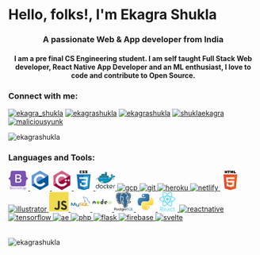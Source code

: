 # Hello, folks!, I'm Ekagra Shukla
<h3 align="center">A passionate Web & App developer from India</h3>
<h4 align="center"> I am a pre final CS Engineering student. I am self taught Full Stack Web developer, React Native App Developer and an ML enthusiast, I love to code and contribute to Open Source.</h3>

<h3 align="left">Connect with me:</h3>
<p align="left">
<a href="https://twitter.com/ekagra_shukla" target="blank"><img src="https://img.icons8.com/fluent/50/000000/twitter.png" alt="ekagra_shukla" /></a>
<a href="https://linkedin.com/in/ekagrashukla" target="blank"><img src="https://img.icons8.com/color/50/000000/linkedin.png" alt="ekagrashukla"/></a>
<a href="https://fb.com/ekagrashukla" target="blank"><img src="https://img.icons8.com/fluent/50/000000/facebook-new.png" alt="ekagrashukla"/></a>
<a href="https://instagram.com/shuklaekagra" target="blank"><img src="https://img.icons8.com/fluent/50/000000/instagram-new.png" alt="shuklaekagra"/></a>
<a href="https://youtube.com/maliciousyunk" target="blank"><img src="https://img.icons8.com/color/50/000000/youtube-play.png" alt="maliciousyunk"/></a>
</p>

<p align="left"><img src="https://github-profile-trophy.vercel.app/?username=ekagrashukla&theme=darkhub&row=1" alt="ekagrashukla" /></a> </p>


<h3 align="left">Languages and Tools:</h3>
<p align="left">  
  <a href="https://getbootstrap.com" target="_blank"> <img src="https://raw.githubusercontent.com/devicons/devicon/master/icons/bootstrap/bootstrap-plain-wordmark.svg" alt="bootstrap" width="40" height="40"/> </a>
  <a href="https://www.cprogramming.com/" target="_blank"> <img src="https://raw.githubusercontent.com/devicons/devicon/master/icons/c/c-original.svg" alt="c" width="40" height="40"/> </a> 
  <a href="https://www.w3schools.com/cpp/" target="_blank"> <img src="https://raw.githubusercontent.com/devicons/devicon/master/icons/cplusplus/cplusplus-original.svg" alt="cplusplus" width="40" height="40"/> </a> 
  <a href="https://www.w3schools.com/css/" target="_blank"> <img src="https://raw.githubusercontent.com/devicons/devicon/master/icons/css3/css3-original-wordmark.svg" alt="css3" width="40" height="40"/> </a> 
  <a href="https://www.docker.com/" target="_blank"> <img src="https://raw.githubusercontent.com/devicons/devicon/master/icons/docker/docker-original-wordmark.svg" alt="docker" width="40" height="40"/> </a>  
   <a href="https://cloud.google.com" target="_blank"> <img src="https://www.vectorlogo.zone/logos/google_cloud/google_cloud-icon.svg" alt="gcp" width="40" height="40"/> </a> 
  <a href="https://git-scm.com/" target="_blank"> <img src="https://www.vectorlogo.zone/logos/git-scm/git-scm-icon.svg" alt="git" width="40" height="40"/> </a> 
  <a href="https://heroku.com" target="_blank"> <img src="https://www.vectorlogo.zone/logos/heroku/heroku-icon.svg" alt="heroku" width="40" height="40"/> </a> 
  <a href="https://www.netlify.com/" target="_blank"> <img src="https://www.netlify.com/img/press/logos/logomark.png" alt="netlify" width="40" height="40"/> </a>
  <a href="https://www.w3.org/html/" target="_blank"> <img src="https://raw.githubusercontent.com/devicons/devicon/master/icons/html5/html5-original-wordmark.svg" alt="html5" width="40" height="40"/> </a> 
  <a href="https://www.adobe.com/in/products/illustrator.html" target="_blank"> <img src="https://www.vectorlogo.zone/logos/adobe_illustrator/adobe_illustrator-icon.svg" alt="illustrator" width="40" height="40"/> </a>  
  <a href="https://developer.mozilla.org/en-US/docs/Web/JavaScript" target="_blank"> <img src="https://raw.githubusercontent.com/devicons/devicon/master/icons/javascript/javascript-original.svg" alt="javascript" width="40" height="40"/> </a>  
  <a href="https://www.mysql.com/" target="_blank"> <img src="https://raw.githubusercontent.com/devicons/devicon/master/icons/mysql/mysql-original-wordmark.svg" alt="mysql" width="40" height="40"/> </a> 
  <a href="https://nodejs.org" target="_blank"> <img src="https://raw.githubusercontent.com/devicons/devicon/master/icons/nodejs/nodejs-original-wordmark.svg" alt="nodejs" width="40" height="40"/> </a> 
  <a href="https://www.postgresql.org" target="_blank"> <img src="https://raw.githubusercontent.com/devicons/devicon/master/icons/postgresql/postgresql-original-wordmark.svg" alt="postgresql" width="40" height="40"/> </a>
  <a href="https://www.python.org" target="_blank"> <img src="https://raw.githubusercontent.com/devicons/devicon/master/icons/python/python-original.svg" alt="python" width="40" height="40"/> </a> 
  <a href="https://reactjs.org/" target="_blank"> <img src="https://raw.githubusercontent.com/devicons/devicon/master/icons/react/react-original-wordmark.svg" alt="react" width="40" height="40"/> </a> 
  <a href="https://reactnative.dev/" target="_blank"> <img src="https://reactnative.dev/img/header_logo.svg" alt="reactnative" width="40" height="40"/> </a>
  <a href="https://www.tensorflow.org" target="_blank"> <img src="https://www.vectorlogo.zone/logos/tensorflow/tensorflow-icon.svg" alt="tensorflow" width="40" height="40"/> </a>  
  <a href="https://www.adobe.com/in/products/aftereffects.html" target="_blank"> <img src="https://cdn.freebiesupply.com/logos/large/2x/after-effects-cc-logo-png-transparent.png" alt="ae" width="40" height="40"/> </a>
  <a href="https://www.php.net/" target="_blank"> <img src="https://www.dogsbody.com/wp-content/uploads/PHP_Logo-180x180.png" alt="php" width="40" height="40"/> </a>
   <a href="https://flask.palletsprojects.com/" target="_blank"> <img src="https://i.pinimg.com/originals/87/bd/39/87bd39372d14ae2acda0121d9bc69d9c.png" alt="flask" width="40" height="40"/> </a>
  <a href="https://firebase.google.com/" target="_blank"> <img src="https://img.icons8.com/color/452/firebase.png" alt="firebase" width="40" height="40"/> </a>
  <a href="https://svelte.dev/" target="_blank"> <img src="https://upload.wikimedia.org/wikipedia/commons/thumb/1/1b/Svelte_Logo.svg/1200px-Svelte_Logo.svg.png" alt="svelte" width="40" height="40"/> </a>
<br>

<br>
<p><img align="center" src="https://github-readme-stats.vercel.app/api/top-langs?username=ekagrashukla&show_icons=true&locale=en&layout=compact" alt="ekagrashukla" /></p>
